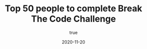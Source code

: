 ---
author:
  name: "Jatin Dehmiwal"
date: 2020-11-20
title: Top 50 people to complete Break The Code Challenge
eventname: .tech domains
eventlocation:
weight: 10
---
